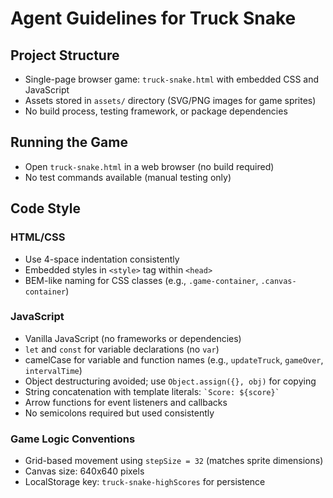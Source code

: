 # Agent Guidelines for Truck Snake

## Project Structure
- Single-page browser game: `truck-snake.html` with embedded CSS and JavaScript
- Assets stored in `assets/` directory (SVG/PNG images for game sprites)
- No build process, testing framework, or package dependencies

## Running the Game
- Open `truck-snake.html` in a web browser (no build required)
- No test commands available (manual testing only)

## Code Style

### HTML/CSS
- Use 4-space indentation consistently
- Embedded styles in `<style>` tag within `<head>`
- BEM-like naming for CSS classes (e.g., `.game-container`, `.canvas-container`)

### JavaScript
- Vanilla JavaScript (no frameworks or dependencies)
- `let` and `const` for variable declarations (no `var`)
- camelCase for variable and function names (e.g., `updateTruck`, `gameOver`, `intervalTime`)
- Object destructuring avoided; use `Object.assign({}, obj)` for copying
- String concatenation with template literals: `` `Score: ${score}` ``
- Arrow functions for event listeners and callbacks
- No semicolons required but used consistently

### Game Logic Conventions
- Grid-based movement using `stepSize = 32` (matches sprite dimensions)
- Canvas size: 640x640 pixels
- LocalStorage key: `truck-snake-highScores` for persistence
